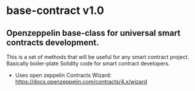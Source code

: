 # base-contract v1.0 
## Openzeppelin base-class for universal smart contracts development.
This is a set of methods that will be useful for any smart contract project. Basically boiler-plate Solidity code for smart contract developers.

- Uses open zeppelin Contracts Wizard: https://docs.openzeppelin.com/contracts/4.x/wizard

